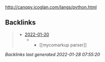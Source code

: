 http://canopy.jcoglan.com/langs/python.html

## Backlinks

> - [2022-01-20](2022-01-20.md)
>   - -	[[mycomarkup parser]]

_Backlinks last generated 2022-01-28 07:55:20_
